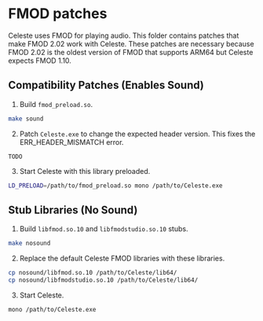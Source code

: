 # FMOD patches

Celeste uses FMOD for playing audio. This folder contains patches that make FMOD 2.02 work with Celeste. These patches are necessary because FMOD 2.02 is the oldest version of FMOD that supports ARM64 but Celeste expects FMOD 1.10.

## Compatibility Patches (Enables Sound)

1. Build `fmod_preload.so`.
```bash
make sound
```

2. Patch `Celeste.exe` to change the expected header version. This fixes the ERR_HEADER_MISMATCH error.
```
TODO
```

3. Start Celeste with this library preloaded.
```bash
LD_PRELOAD=/path/to/fmod_preload.so mono /path/to/Celeste.exe
```

## Stub Libraries (No Sound)

1. Build `libfmod.so.10` and `libfmodstudio.so.10` stubs.
```bash
make nosound
```

2. Replace the default Celeste FMOD libraries with these libraries.
```bash
cp nosound/libfmod.so.10 /path/to/Celeste/lib64/
cp nosound/libfmodstudio.so.10 /path/to/Celeste/lib64/
```

3. Start Celeste.
```bash
mono /path/to/Celeste.exe
```